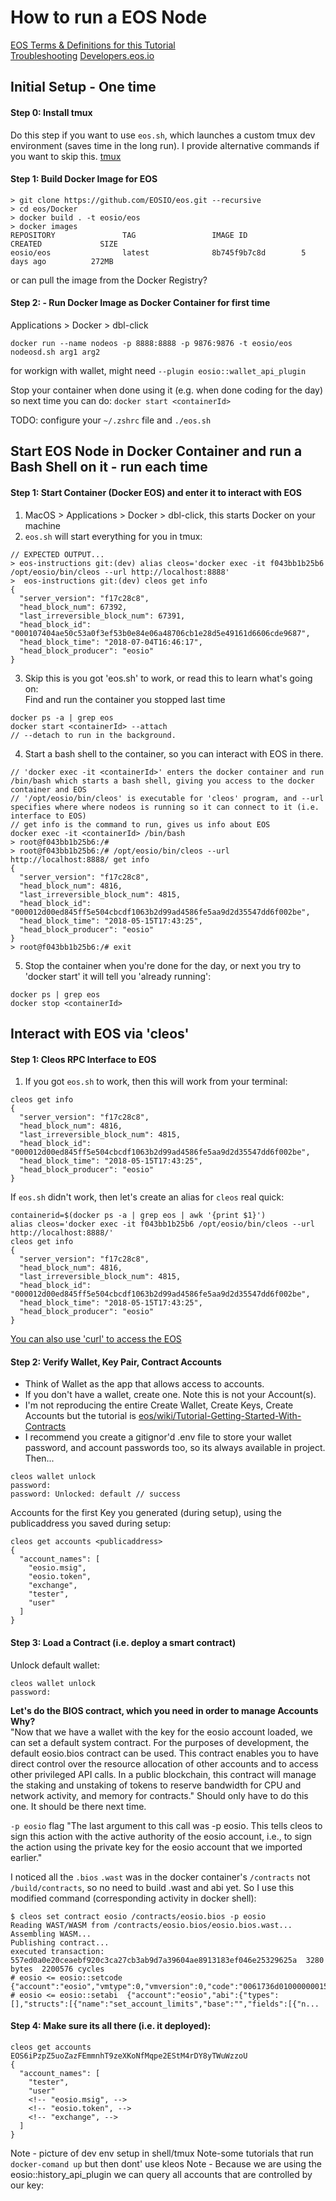 # How to run a EOS Node 
[EOS Terms & Definitions for this Tutorial](/docs/eos-tools-explained.md)  
[Troubleshooting](/docs/troubleshooting.md)
[Developers.eos.io](https://developers.eos.io/)
## Initial Setup - One time
#### Step 0: Install tmux
Do this step if you want to use `eos.sh`, which launches a custom tmux dev environment (saves time in the long run). I provide alternative commands if you want to skip this.
[tmux](https://github.com/tmux/tmux)
#### Step 1: Build Docker Image for EOS
```
> git clone https://github.com/EOSIO/eos.git --recursive
> cd eos/Docker
> docker build . -t eosio/eos
> docker images
REPOSITORY               TAG                 IMAGE ID            CREATED             SIZE
eosio/eos                latest              8b745f9b7c8d        5 days ago          272MB
```
or can pull the image from the Docker Registry?

#### Step 2:  - Run Docker Image as Docker Container for first time
Applications > Docker > dbl-click

`docker run --name nodeos -p 8888:8888 -p 9876:9876 -t eosio/eos nodeosd.sh arg1 arg2`

for workign with wallet, might need `--plugin eosio::wallet_api_plugin`

Stop your container when done using it (e.g. when done coding for the day) so next time you can do:
`docker start <containerId>`

TODO:
configure your `~/.zshrc` file and `./eos.sh`

## Start EOS Node in Docker Container and run a Bash Shell on it - run each time
#### Step 1: Start Container (Docker EOS) and enter it to interact with EOS
1. MacOS > Applications > Docker > dbl-click, this starts Docker on your machine
2. `eos.sh` will start everything for you in tmux:
```
// EXPECTED OUTPUT...
> eos-instructions git:(dev) alias cleos='docker exec -it f043bb1b25b6 /opt/eosio/bin/cleos --url http://localhost:8888'
>  eos-instructions git:(dev) cleos get info
{
  "server_version": "f17c28c8",
  "head_block_num": 67392,
  "last_irreversible_block_num": 67391,
  "head_block_id": "000107404ae50c53a0f3ef53b0e84e06a48706cb1e28d5e49161d6606cde9687",
  "head_block_time": "2018-07-04T16:46:17",
  "head_block_producer": "eosio"
}
```
3. Skip this is you got 'eos.sh' to work, or read this to learn what's going on:  
Find and run the container you stopped last time
```
docker ps -a | grep eos
docker start <containerId> --attach
// --detach to run in the background.
```
4. Start a bash shell to the container, so you can interact with EOS in there.
```
// 'docker exec -it <containerId>' enters the docker container and run /bin/bash which starts a bash shell, giving you access to the docker container and EOS
// '/opt/eosio/bin/cleos' is executable for 'cleos' program, and --url specifies where where nodeos is running so it can connect to it (i.e. interface to EOS)
// get info is the command to run, gives us info about EOS
docker exec -it <containerId> /bin/bash 
> root@f043bb1b25b6:/# 
> root@f043bb1b25b6:/# /opt/eosio/bin/cleos --url http://localhost:8888/ get info
{
  "server_version": "f17c28c8",
  "head_block_num": 4816,
  "last_irreversible_block_num": 4815,
  "head_block_id": "000012d00ed845ff5e504cbcdf1063b2d99ad4586fe5aa9d2d35547dd6f002be",
  "head_block_time": "2018-05-15T17:43:25",
  "head_block_producer": "eosio"
}
> root@f043bb1b25b6:/# exit
```  
5. Stop the container when you're done for the day, or next you try to 'docker start' it will tell you 'already running':
```
docker ps | grep eos
docker stop <containerId>
```

## Interact with EOS via 'cleos'
#### Step 1: Cleos RPC Interface to EOS 
1. If you got `eos.sh` to work, then this will work from your terminal:
```
cleos get info
{
  "server_version": "f17c28c8",
  "head_block_num": 4816,
  "last_irreversible_block_num": 4815,
  "head_block_id": "000012d00ed845ff5e504cbcdf1063b2d99ad4586fe5aa9d2d35547dd6f002be",
  "head_block_time": "2018-05-15T17:43:25",
  "head_block_producer": "eosio"
}

```
If `eos.sh` didn't work, then let's create an alias for `cleos` real quick:
```
containerid=$(docker ps -a | grep eos | awk '{print $1}')
alias cleos='docker exec -it f043bb1b25b6 /opt/eosio/bin/cleos --url http://localhost:8888/'
cleos get info
{
  "server_version": "f17c28c8",
  "head_block_num": 4816,
  "last_irreversible_block_num": 4815,
  "head_block_id": "000012d00ed845ff5e504cbcdf1063b2d99ad4586fe5aa9d2d35547dd6f002be",
  "head_block_time": "2018-05-15T17:43:25",
  "head_block_producer": "eosio"
}
```

[You can also use 'curl' to access the EOS](/how-to/curl.md)

#### Step 2: Verify Wallet, Key Pair, Contract Accounts
- Think of Wallet as the app that allows access to accounts.
- If you don't have a wallet, create one. Note this is not your Account(s). 
- I'm not reproducing the entire Create Wallet, Create Keys, Create Accounts but the tutorial is [eos/wiki/Tutorial-Getting-Started-With-Contracts](https://github.com/EOSIO/eos/wiki/Tutorial-Getting-Started-With-Contracts)  
- I recommend you create a gitignor'd .env file to store your wallet password, and account passwords too, so its always available in project.
Then...  
```
cleos wallet unlock
password:
password: Unlocked: default // success
```
Accounts for the first Key you generated (during setup), using the publicaddress you saved during setup:
```
cleos get accounts <publicaddress>
{
  "account_names": [
    "eosio.msig",
    "eosio.token",
    "exchange",
    "tester",
    "user"
  ]
}
```

#### Step 3: Load a Contract (i.e. deploy a smart contract)
Unlock default wallet:
```
cleos wallet unlock
password:
```

**Let's do the BIOS contract, which you need in order to manage Accounts**  
**Why?**  
"Now that we have a wallet with the key for the eosio account loaded, we can set a default system contract. For the purposes of development, the default eosio.bios contract can be used. This contract enables you to have direct control over the resource allocation of other accounts and to access other privileged API calls. In a public blockchain, this contract will manage the staking and unstaking of tokens to reserve bandwidth for CPU and network activity, and memory for contracts."
Should only have to do this one. It should be there next time.

`-p eosio` flag
"The last argument to this call was -p eosio. This tells cleos to sign this action with the active authority of the eosio account, i.e., to sign the action using the private key for the eosio account that we imported earlier."

I noticed all the `.bios` `.wast` was in the docker container's `/contracts` not `/build/contracts`, so no need to build .wast and abi yet. So I use this modified command (corresponding activity in docker shell):
```
$ cleos set contract eosio /contracts/eosio.bios -p eosio
Reading WAST/WASM from /contracts/eosio.bios/eosio.bios.wast...
Assembling WASM...
Publishing contract...
executed transaction: 557ed0a0e20ceaebf920c3ca27cb3ab9d7a39604ae8913183ef046e25329625a  3280 bytes  2200576 cycles
# eosio <= eosio::setcode {"account":"eosio","vmtype":0,"vmversion":0,"code":"0061736d0100000001581060037f7e7f0060057f7e7e7e7e...
# eosio <= eosio::setabi  {"account":"eosio","abi":{"types":[],"structs":[{"name":"set_account_limits","base":"","fields":[{"n...
```

#### Step 4: Make sure its all there (i.e. it deployed):
```
cleos get accounts EOS6iPzpZ5uoZazFEmmnhT9zeXKoNfMqpe2EStM4rDY8yTWuWzzoU
{
  "account_names": [
    "tester",
    "user"
    <!-- "eosio.msig", -->
    <!-- "eosio.token", -->
    <!-- "exchange", -->
  ]
}
```

Note - picture of dev env setup in shell/tmux
Note-some tutorials that run `docker-comand up` but then dont' use kleos
Note - Because we are using the eosio::history_api_plugin we can query all accounts that are controlled by our key:

